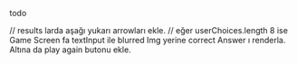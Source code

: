 todo

// results larda aşağı yukarı arrowları ekle.
// eğer userChoices.length 8 ise Game Screen fa textInput ile blurred Img yerine correct Answer ı renderla. Altına da play again butonu ekle.